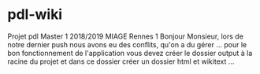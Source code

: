 # pdl-wiki
Projet pdl Master 1 2018/2019 MIAGE Rennes 1
Bonjour Monsieur, lors de notre dernier push nous avons eu des conflits, qu'on a du gérer ...
pour le bon fonctionnement de l'application vous devez créer le dossier output à la racine du projet et dans ce dossier créer un dossier 
html et wikitext ...
